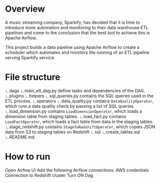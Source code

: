 # Overview
A music streaming company, Sparkify, has decided that it is time to introduce more automation and monitoring to their data warehouse ETL pipelines and come to the conclusion that the best tool to achieve this is Apache Airflow.

This project builds a data pipeline using Apache Airflow to create a scheduler which automates and monitors the running of an ETL pipeline serving Sparkify service.

# File structure
∟dags
	∟main_etl_dag.py				define tasks and dependencies of the DAG.
∟plugins
	∟helpers
		∟sql_queries.py				contains the SQL queries used in the ETL process.
	∟operators
		∟data_quality.py			contains `DataQualityOperator`, which runs a data quality check by passing a list of SQL queries.
		∟load_dimension.py			contains `LoadDimensionOperator`, which loads a dimension table from staging tables.
		∟load_fact.py				contains `LoadFactOperator`, which loads a fact table from data in the staging tables.
		∟stage_redshift.py			contains `StageToRedshiftOperator`, which copies JSON data from S3 to staging tables on Redshift
∟sql 
	∟create_tables.sql
∟README.md

# How to run
Open Airfow UI
Add the following Airflow connections:
	AWS credentials
	Connection to Redshift cluster
Turn ON Dag